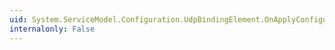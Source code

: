 ```yaml
---
uid: System.ServiceModel.Configuration.UdpBindingElement.OnApplyConfiguration(System.ServiceModel.Channels.Binding)
internalonly: False
---
```

